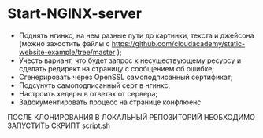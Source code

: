 # Start-NGINX-server

- Поднять нгинкс, на нем разные пути до картинки, текста и джейсона (можно захостить файлы с https://github.com/cloudacademy/static-website-example/tree/master ); 
- Учесть вариант, что будет запрос к несуществующему ресурсу и сделать редирект на страницу с сообщением об ошибке;
- Сгенерировать через OpenSSL самоподписанный сертификат;
- Подсунуть самоподписанный серт в нгинкс;
- Настроить хедеры в ответах от сервера;
- Задокументировать процесс на странице конфлюенс

ПОСЛЕ КЛОНИРОВАНИЯ В ЛОКАЛЬНЫЙ РЕПОЗИТОРИЙ НЕОБХОДИМО ЗАПУСТИТЬ СКРИПТ script.sh
